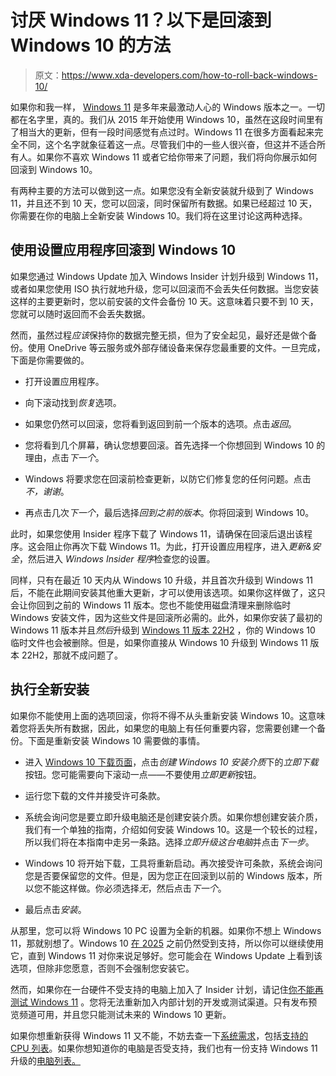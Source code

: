 # 讨厌 Windows 11？以下是回滚到 Windows 10 的方法

> 原文：<https://www.xda-developers.com/how-to-roll-back-windows-10/>

如果你和我一样， [Windows 11](https://www.xda-developers.com/windows-11/) 是多年来最激动人心的 Windows 版本之一。一切都在名字里，真的。我们从 2015 年开始使用 Windows 10，虽然在这段时间里有了相当大的更新，但有一段时间感觉有点过时。Windows 11 在很多方面看起来完全不同，这个名字就象征着这一点。尽管我们中的一些人很兴奋，但这并不适合所有人。如果你不喜欢 Windows 11 或者它给你带来了问题，我们将向你展示如何回滚到 Windows 10。

有两种主要的方法可以做到这一点。如果您没有全新安装就升级到了 Windows 11，并且还不到 10 天，您可以回滚，同时保留所有数据。如果已经超过 10 天，你需要在你的电脑上全新安装 Windows 10。我们将在这里讨论这两种选择。

## 使用设置应用程序回滚到 Windows 10

如果您通过 Windows Update 加入 Windows Insider 计划升级到 Windows 11，或者如果您使用 ISO 执行就地升级，您可以回滚而不会丢失任何数据。当您安装这样的主要更新时，您以前安装的文件会备份 10 天。这意味着只要不到 10 天，您就可以随时返回而不会丢失数据。

然而，虽然过程*应该*保持你的数据完整无损，但为了安全起见，最好还是做个备份。使用 OneDrive 等云服务或外部存储设备来保存您最重要的文件。一旦完成，下面是你需要做的。

*   打开设置应用程序。
*   向下滚动找到*恢复*选项。

*   如果您仍然可以回滚，您将看到返回到前一个版本的选项。点击*返回*。

*   您将看到几个屏幕，确认您想要回滚。首先选择一个你想回到 Windows 10 的理由，点击*下一个*。
*   Windows 将要求您在回滚前检查更新，以防它们修复您的任何问题。点击*不，谢谢*。

*   再点击几次*下一个*，最后选择*回到之前的版本*。你将回滚到 Windows 10。

此时，如果您使用 Insider 程序下载了 Windows 11，请确保在回滚后退出该程序。这会阻止你再次下载 Windows 11。为此，打开设置应用程序，进入*更新&安全*，然后进入 *Windows Insider 程序*检查您的设置。

同样，只有在最近 10 天内从 Windows 10 升级，并且首次升级到 Windows 11 后，不能在此期间安装其他重大更新，才可以使用该选项。如果你这样做了，这只会让你回到之前的 Windows 11 版本。您也不能使用磁盘清理来删除临时 Windows 安装文件，因为这些文件是回滚所必需的。此外，如果你安装了最初的 Windows 11 版本并且*然后*升级到 [Windows 11 版本 22H2](https://www.xda-developers.com/windows-11-22h2/) ，你的 Windows 10 临时文件也会被删除。但是，如果你直接从 Windows 10 升级到 Windows 11 版本 22H2，那就不成问题了。

## 执行全新安装

如果你不能使用上面的选项回滚，你将不得不从头重新安装 Windows 10。这意味着您将丢失所有数据，因此，如果您的电脑上有任何重要内容，您需要创建一个备份。下面是重新安装 Windows 10 需要做的事情。

*   进入 [Windows 10 下载页面](https://www.microsoft.com/en-us/software-download/windows10)，点击*创建 Windows 10 安装介质*下的*立即下载*按钮。您可能需要向下滚动一点——不要使用*立即更新*按钮。

*   运行您下载的文件并接受许可条款。
*   系统会询问您是要立即升级电脑还是创建安装介质。如果你想创建安装介质，我们有一个单独的指南，介绍如何安装 Windows 10。这是一个较长的过程，所以我们将在本指南中走另一条路。选择*立即升级这台电脑*并点击*下一步*。

*   Windows 10 将开始下载，工具将重新启动。再次接受许可条款，系统会询问您是否要保留您的文件。但是，因为您正在回滚到以前的 Windows 版本，所以您不能这样做。你必须选择*无*，然后点击*下一个*。
*   最后点击*安装*。

从那里，您可以将 Windows 10 PC 设置为全新的机器。如果你不想上 Windows 11，那就别想了。Windows 10 [在 2025](https://www.xda-developers.com/when-windows-11-releases-heres-how-much-longer-windows-10-could-be-supported/) 之前仍然受到支持，所以你可以继续使用它，直到 Windows 11 对你来说足够好。您可能会在 Windows Update 上看到该选项，但除非您愿意，否则不会强制您安装它。

然而，如果你在一台硬件不受支持的电脑上加入了 Insider 计划，请记住[你不能再测试 Windows 11](https://www.xda-developers.com/microsoft-ineligible-windows-11-pcs-out-of-windows-insider-program/) 。您将无法重新加入内部计划的开发或测试渠道。只有发布预览频道可用，并且您只能测试未来的 Windows 10 更新。

如果你想重新获得 Windows 11 又不能，不妨去查一下[系统需求](https://www.xda-developers.com/windows-11-minimum-requirements/)，包括[支持的 CPU 列表](https://www.xda-developers.com/cpus-compatible-windows-11/)。如果你想知道你的电脑是否受支持，我们也有一份支持 Windows 11 升级的[电脑列表。](https://www.xda-developers.com/windows-11-compatible-pc/)
